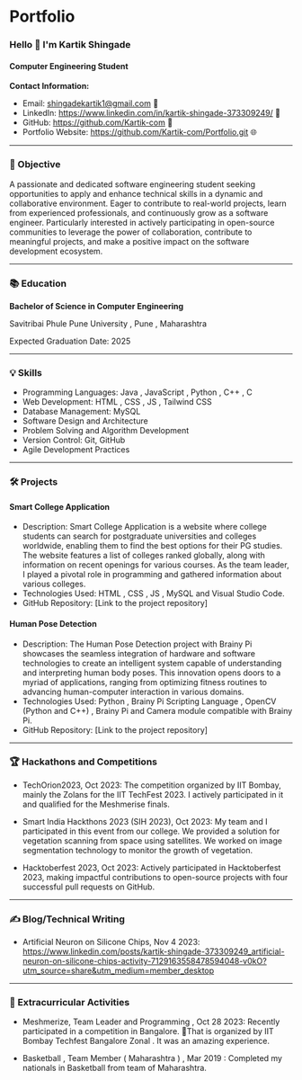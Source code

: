 # Portfolio

###  Hello 👋  I'm Kartik Shingade 
#### Computer Engineering Student

**Contact Information:**
- Email: shingadekartik1@gmail.com 📧
- LinkedIn: https://www.linkedin.com/in/kartik-shingade-373309249/ 🔗
- GitHub: https://github.com/Kartik-com 🐙
- Portfolio Website: https://github.com/Kartik-com/Portfolio.git 🌐

---

### 🚀 Objective

A passionate and dedicated software engineering student seeking opportunities to apply and enhance technical skills in a dynamic and collaborative environment. Eager to contribute to real-world projects, learn from experienced professionals, and continuously grow as a software engineer. Particularly interested in actively participating in open-source communities to leverage the power of collaboration, contribute to meaningful projects, and make a positive impact on the software development ecosystem.

---

### 📚 Education

**Bachelor of Science in Computer Engineering**

Savitribai Phule Pune University , Pune , Maharashtra 

Expected Graduation Date: 2025

---

### 💡 Skills

- Programming Languages: Java , JavaScript , Python , C++ , C 
- Web Development: HTML , CSS , JS , Tailwind CSS 
- Database Management: MySQL
- Software Design and Architecture
- Problem Solving and Algorithm Development
- Version Control: Git, GitHub
- Agile Development Practices

---

### 🛠️ Projects

#### Smart College Application

- Description: Smart College Application is a website where college students can search for postgraduate universities and colleges worldwide, enabling them to find the best options for their PG studies. The 
  website features a list of colleges ranked globally, along with information on recent openings for various courses. As the team leader, I played a pivotal role in programming and gathered information about 
  various colleges.
- Technologies Used: HTML , CSS , JS , MySQL and Visual Studio Code.
- GitHub Repository: [Link to the project repository]

#### Human Pose Detection

- Description: The Human Pose Detection project with Brainy Pi showcases the seamless integration of hardware and software technologies to create an intelligent system capable of understanding and interpreting 
  human body poses. This innovation opens doors to a myriad of applications, ranging from optimizing fitness routines to advancing human-computer interaction in various domains.
- Technologies Used: Python , Brainy Pi Scripting Language , OpenCV (Python and C++) , Brainy Pi and Camera module compatible with Brainy Pi.
- GitHub Repository: [Link to the project repository]

---

### 🏆 Hackathons and Competitions

- TechOrion2023, Oct 2023: The competition organized by IIT Bombay, mainly the Zolans for the IIT TechFest 2023. I actively participated in it and qualified for the Meshmerise finals.

- Smart India Hackthons 2023 (SIH 2023), Oct 2023: My team and I participated in this event from our college. We provided a solution for vegetation scanning from space using satellites. We worked on image 
  segmentation technology to monitor the growth of vegetation.

- Hacktoberfest 2023, Oct 2023: Actively participated in Hacktoberfest 2023, making impactful contributions to open-source projects with four successful pull requests on GitHub.
---

### ✍️ Blog/Technical Writing

- Artificial Neuron on Silicone Chips, Nov 4 2023: https://www.linkedin.com/posts/kartik-shingade-373309249_artificial-neuron-on-silicone-chips-activity-7129163558478594048-v0kO?utm_source=share&utm_medium=member_desktop

---

### 🎉 Extracurricular Activities

- Meshmerize, Team Leader and Programming , Oct 28 2023:  Recently participated in a competition in Bangalore. 🚀That is organized by IIT Bombay Techfest Bangalore Zonal . It was an amazing experience.

- Basketball , Team Member ( Maharashtra ) , Mar 2019 : Completed my nationals in Basketball from team of Maharashtra. 
